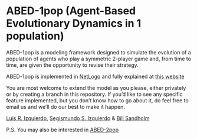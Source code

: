 # ABED-1pop (Agent-Based Evolutionary Dynamics in 1 population)
ABED-1pop is a modeling framework designed to simulate the evolution of a population of agents who play a symmetric 2-player game and, from time to time, are given the opportunity to revise their strategy.

ABED-1pop is implemented in [NetLogo](http://ccl.northwestern.edu/netlogo/) and fully explained at [this website](https://luis-r-izquierdo.github.io/abed-1pop/)

You are most welcome to extend the model as you please, either privately or by creating a branch in this repository. If you’d like to see any specific feature implemented, but you don’t know how to go about it, do feel free to email us and we’ll do our best to make it happen.

[Luis R. Izquierdo](http://luis.izqui.org), [Segismundo S. Izquierdo](http://segis.izqui.org) & [Bill Sandholm](http://www.ssc.wisc.edu/~whs/)

P.S. You may also be interested in [ABED-2pop](https://luis-r-izquierdo.github.io/abed-2pop/)
